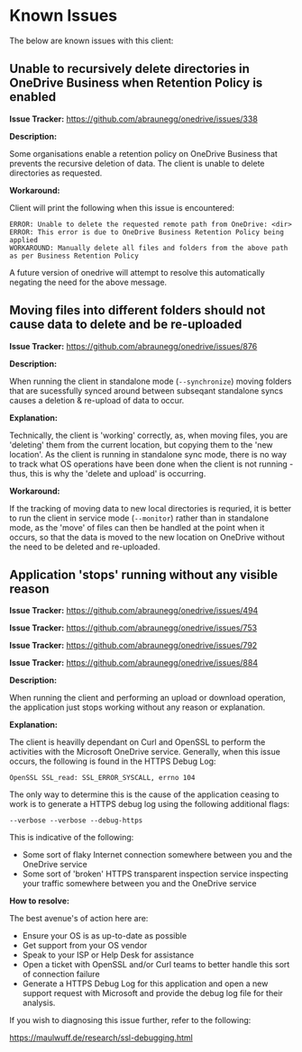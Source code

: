 # Known Issues
The below are known issues with this client:

## Unable to recursively delete directories in OneDrive Business when Retention Policy is enabled
**Issue Tracker:** https://github.com/abraunegg/onedrive/issues/338

**Description:**

Some organisations enable a retention policy on OneDrive Business that prevents the recursive deletion of data. The client is unable to delete directories as requested.

**Workaround:**

Client will print the following when this issue is encountered:
```
ERROR: Unable to delete the requested remote path from OneDrive: <dir>
ERROR: This error is due to OneDrive Business Retention Policy being applied
WORKAROUND: Manually delete all files and folders from the above path as per Business Retention Policy
```
A future version of onedrive will attempt to resolve this automatically negating the need for the above message.

## Moving files into different folders should not cause data to delete and be re-uploaded
**Issue Tracker:** https://github.com/abraunegg/onedrive/issues/876

**Description:**

When running the client in standalone mode (`--synchronize`) moving folders that are sucessfully synced around between subseqant standalone syncs causes a deletion & re-upload of data to occur.

**Explanation:**

Technically, the client is 'working' correctly, as, when moving files, you are 'deleting' them from the current location, but copying them to the 'new location'. As the client is running in standalone sync mode, there is no way to track what OS operations have been done when the client is not running - thus, this is why the 'delete and upload' is occurring.

**Workaround:**

If the tracking of moving data to new local directories is requried, it is better to run the client in service mode (`--monitor`) rather than in standalone mode, as the 'move' of files can then be handled at the point when it occurs, so that the data is moved to the new location on OneDrive without the need to be deleted and re-uploaded.

## Application 'stops' running without any visible reason
**Issue Tracker:** https://github.com/abraunegg/onedrive/issues/494

**Issue Tracker:** https://github.com/abraunegg/onedrive/issues/753

**Issue Tracker:** https://github.com/abraunegg/onedrive/issues/792

**Issue Tracker:** https://github.com/abraunegg/onedrive/issues/884

**Description:**

When running the client and performing an upload or download operation, the application just stops working without any reason or explanation.

**Explanation:**

The client is heavilly dependant on Curl and OpenSSL to perform the activities with the Microsoft OneDrive service. Generally, when this issue occurs, the following is found in the HTTPS Debug Log:
```
OpenSSL SSL_read: SSL_ERROR_SYSCALL, errno 104
```
The only way to determine this is the cause of the application ceasing to work is to generate a HTTPS debug log using the following additional flags:
```
--verbose --verbose --debug-https
```

This is indicative of the following:
* Some sort of flaky Internet connection somewhere between you and the OneDrive service
* Some sort of 'broken' HTTPS transparent inspection service inspecting your traffic somewhere between you and the OneDrive service

**How to resolve:**

The best avenue's of action here are:
* Ensure your OS is as up-to-date as possible
* Get support from your OS vendor
* Speak to your ISP or Help Desk for assistance
* Open a ticket with OpenSSL and/or Curl teams to better handle this sort of connection failure
* Generate a HTTPS Debug Log for this application and open a new support request with Microsoft and provide the debug log file for their analysis.

If you wish to diagnosing this issue further, refer to the following:

https://maulwuff.de/research/ssl-debugging.html